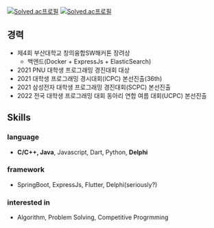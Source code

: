 [![Solved.ac프로필](http://mazassumnida.wtf/api/generate_badge?boj=whquddn55)](https://solved.ac/whquddn55) [![Solved.ac프로필](http://mazassumnida.wtf/api/generate_badge?boj=god_god)](https://solved.ac/god_god)

## 경력
* 제4회 부산대학교 창의융합SW해커톤 장려상
  - 백엔드(Docker + ExpressJs + ElasticSearch)
* 2021 PNU 대학생 프로그래밍 경진대회 대상
* 2021 대학생 프로그래밍 경시대회(ICPC) 본선진출(36th)
* 2021 삼성전자 대학생 프로그래밍 경진대회(SCPC) 본선진출
* 2022 전국 대학생 프로그래밍 대회 동아리 연합 여름 대회(UCPC) 본선진출

##  Skills
### language
* **C/C++, Java**, Javascript, Dart, Python, **Delphi**
### framework
* SpringBoot, ExpressJs, Flutter, Delphi(seriously?)
### interested in
* Algorithm, Problem Solving, Competitive Progrmming
